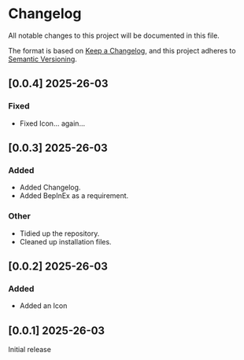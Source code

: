 # Changelog

All notable changes to this project will be documented in this file.

The format is based on [Keep a Changelog](https://keepachangelog.com/en/1.1.0/),
and this project adheres to [Semantic Versioning](https://semver.org/spec/v2.0.0.html).

## [0.0.4] 2025-26-03

### Fixed
- Fixed Icon... again...

## [0.0.3] 2025-26-03

### Added

- Added Changelog.
- Added BepInEx as a requirement.

### Other

- Tidied up the repository.
- Cleaned up installation files.

## [0.0.2] 2025-26-03

### Added

- Added an Icon

## [0.0.1] 2025-26-03

Initial release